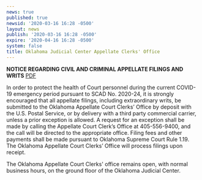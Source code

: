 ```yaml
---
news: true
published: true
newsid: '2020-03-16 16:28 -0500'
layout: news
publish: '2020-03-16 16:28 -0500'
expire: '2020-04-16 16:28 -0500'
system: false
title: Oklahoma Judicial Center Appellate Clerks' Office
---
```

**NOTICE REGARDING CIVIL AND CRIMINAL APPELLATE FILINGS AND WRITS** [PDF](http://www.oscn.net/notices/appellate-court-clerks-office.pdf)

In order to protect the health of Court personnel during the current COVID-19 emergency period pursuant to SCAD No. 2020-24, it is strongly encouraged that all appellate filings, including extraordinary writs, be submitted to the Oklahoma Appellate Court Clerks’ Office by deposit with the U.S. Postal Service, or by delivery with a third party commercial carrier, unless a prior exception is allowed.  A request for an exception shall be made by calling the Appellate Court Clerk’s Office at 405-556-9400, and the call will be directed to the appropriate office.  Filing fees and other payments shall be made pursuant to Oklahoma Supreme Court Rule 1.19.  The Oklahoma Appellate Court Clerks’ Office will process filings upon receipt.

The Oklahoma Appellate Court Clerks' office remains open, with normal business hours, on the ground floor of the Oklahoma Judicial Center.
